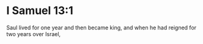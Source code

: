 # I Samuel 13:1

Saul lived for one year and then became king, and when he had reigned for two years over Israel,
